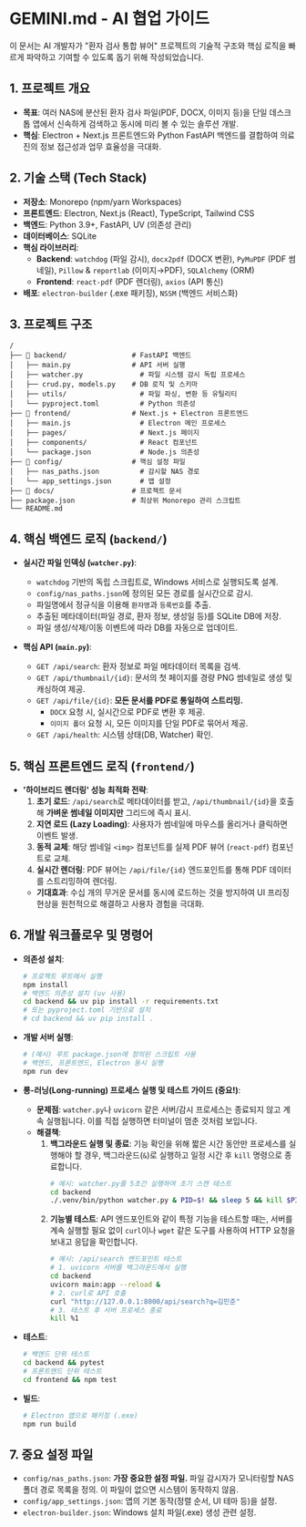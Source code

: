 # GEMINI.md - AI 협업 가이드

이 문서는 AI 개발자가 "환자 검사 통합 뷰어" 프로젝트의 기술적 구조와 핵심 로직을 빠르게 파악하고 기여할 수 있도록 돕기 위해 작성되었습니다.

## 1. 프로젝트 개요

- **목표**: 여러 NAS에 분산된 환자 검사 파일(PDF, DOCX, 이미지 등)을 단일 데스크톱 앱에서 신속하게 검색하고 동시에 미리 볼 수 있는 솔루션 개발.
- **핵심**: Electron + Next.js 프론트엔드와 Python FastAPI 백엔드를 결합하여 의료진의 정보 접근성과 업무 효율성을 극대화.

## 2. 기술 스택 (Tech Stack)

- **저장소**: Monorepo (npm/yarn Workspaces)
- **프론트엔드**: Electron, Next.js (React), TypeScript, Tailwind CSS
- **백엔드**: Python 3.9+, FastAPI, UV (의존성 관리)
- **데이터베이스**: SQLite
- **핵심 라이브러리**:
  - **Backend**: `watchdog` (파일 감시), `docx2pdf` (DOCX 변환), `PyMuPDF` (PDF 썸네일), `Pillow` & `reportlab` (이미지→PDF), `SQLAlchemy` (ORM)
  - **Frontend**: `react-pdf` (PDF 렌더링), `axios` (API 통신)
- **배포**: `electron-builder` (.exe 패키징), `NSSM` (백엔드 서비스화)

## 3. 프로젝트 구조

```
/
├── 📁 backend/                # FastAPI 백엔드
│   ├── main.py               # API 서버 실행
│   ├── watcher.py              # 파일 시스템 감시 독립 프로세스
│   ├── crud.py, models.py    # DB 로직 및 스키마
│   ├── utils/                  # 파일 파싱, 변환 등 유틸리티
│   └── pyproject.toml          # Python 의존성
├── 📁 frontend/               # Next.js + Electron 프론트엔드
│   ├── main.js                 # Electron 메인 프로세스
│   ├── pages/                  # Next.js 페이지
│   ├── components/             # React 컴포넌트
│   └── package.json            # Node.js 의존성
├── 📁 config/                 # 핵심 설정 파일
│   ├── nas_paths.json          # 감시할 NAS 경로
│   └── app_settings.json       # 앱 설정
├── 📁 docs/                   # 프로젝트 문서
├── package.json              # 최상위 Monorepo 관리 스크립트
└── README.md
```

## 4. 핵심 백엔드 로직 (`backend/`)

- **실시간 파일 인덱싱 (`watcher.py`)**:
  - `watchdog` 기반의 독립 스크립트로, Windows 서비스로 실행되도록 설계.
  - `config/nas_paths.json`에 정의된 모든 경로를 실시간으로 감시.
  - 파일명에서 정규식을 이용해 `환자명`과 `등록번호`를 추출.
  - 추출된 메타데이터(파일 경로, 환자 정보, 생성일 등)를 SQLite DB에 저장.
  - 파일 생성/삭제/이동 이벤트에 따라 DB를 자동으로 업데이트.

- **핵심 API (`main.py`)**:
  - `GET /api/search`: 환자 정보로 파일 메타데이터 목록을 검색.
  - `GET /api/thumbnail/{id}`: 문서의 첫 페이지를 경량 PNG 썸네일로 생성 및 캐싱하여 제공.
  - `GET /api/file/{id}`: **모든 문서를 PDF로 통일하여 스트리밍.**
    - `DOCX` 요청 시, 실시간으로 PDF로 변환 후 제공.
    - `이미지 폴더` 요청 시, 모든 이미지를 단일 PDF로 묶어서 제공.
  - `GET /api/health`: 시스템 상태(DB, Watcher) 확인.

## 5. 핵심 프론트엔드 로직 (`frontend/`)

- **'하이브리드 렌더링' 성능 최적화 전략**:
  1.  **초기 로드**: `/api/search`로 메타데이터를 받고, `/api/thumbnail/{id}`을 호출해 **가벼운 썸네일 이미지만** 그리드에 즉시 표시.
  2.  **지연 로드 (Lazy Loading)**: 사용자가 썸네일에 마우스를 올리거나 클릭하면 이벤트 발생.
  3.  **동적 교체**: 해당 썸네일 `<img>` 컴포넌트를 실제 PDF 뷰어 (`react-pdf`) 컴포넌트로 교체.
  4.  **실시간 렌더링**: PDF 뷰어는 `/api/file/{id}` 엔드포인트를 통해 PDF 데이터를 스트리밍하여 렌더링.
  - **기대효과**: 수십 개의 무거운 문서를 동시에 로드하는 것을 방지하여 UI 프리징 현상을 원천적으로 해결하고 사용자 경험을 극대화.

## 6. 개발 워크플로우 및 명령어

- **의존성 설치**:
  ```bash
  # 프로젝트 루트에서 실행
  npm install
  # 백엔드 의존성 설치 (uv 사용)
  cd backend && uv pip install -r requirements.txt 
  # 또는 pyproject.toml 기반으로 설치
  # cd backend && uv pip install .
  ```

- **개발 서버 실행**:
  ```bash
  # (예시) 루트 package.json에 정의된 스크립트 사용
  # 백엔드, 프론트엔드, Electron 동시 실행
  npm run dev
  ```

- **롱-러닝(Long-running) 프로세스 실행 및 테스트 가이드 (중요!)**:
  - **문제점**: `watcher.py`나 `uvicorn` 같은 서버/감시 프로세스는 종료되지 않고 계속 실행됩니다. 이를 직접 실행하면 터미널이 멈춘 것처럼 보입니다.
  - **해결책**:
    1.  **백그라운드 실행 및 종료**: 기능 확인을 위해 짧은 시간 동안만 프로세스를 실행해야 할 경우, 백그라운드(`&`)로 실행하고 일정 시간 후 `kill` 명령으로 종료합니다.
        ```bash
        # 예시: watcher.py를 5초간 실행하여 초기 스캔 테스트
        cd backend
        ./.venv/bin/python watcher.py & PID=$! && sleep 5 && kill $PID
        ```
    2.  **기능별 테스트**: API 엔드포인트와 같이 특정 기능을 테스트할 때는, 서버를 계속 실행할 필요 없이 `curl`이나 `wget` 같은 도구를 사용하여 HTTP 요청을 보내고 응답을 확인합니다.
        ```bash
        # 예시: /api/search 엔드포인트 테스트
        # 1. uvicorn 서버를 백그라운드에서 실행
        cd backend
        uvicorn main:app --reload &
        # 2. curl로 API 호출
        curl "http://127.0.0.1:8000/api/search?q=김민준"
        # 3. 테스트 후 서버 프로세스 종료
        kill %1 
        ```

- **테스트**:
  ```bash
  # 백엔드 단위 테스트
  cd backend && pytest
  # 프론트엔드 단위 테스트
  cd frontend && npm test
  ```

- **빌드**:
  ```bash
  # Electron 앱으로 패키징 (.exe)
  npm run build
  ```

## 7. 중요 설정 파일

- `config/nas_paths.json`: **가장 중요한 설정 파일.** 파일 감시자가 모니터링할 NAS 폴더 경로 목록을 정의. 이 파일이 없으면 시스템이 동작하지 않음.
- `config/app_settings.json`: 앱의 기본 동작(정렬 순서, UI 테마 등)을 설정.
- `electron-builder.json`: Windows 설치 파일(.exe) 생성 관련 설정.
